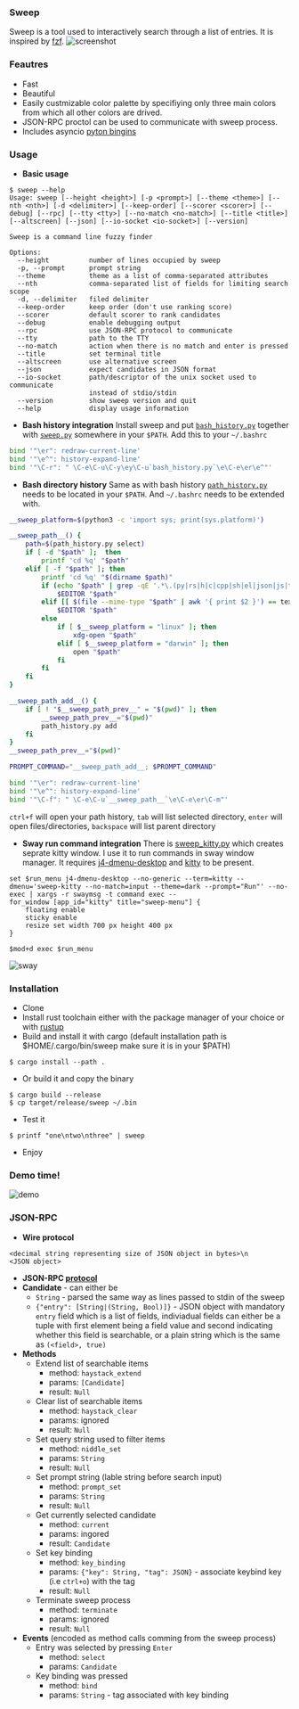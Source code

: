 ### Sweep
Sweep is a tool used to interactively search through a list of entries. It is inspired by [fzf](https://github.com/junegunn/fzf).
![screenshot](resources/sweep.png)

### Feautres
  - Fast
  - Beautiful
  - Easily custmizable color palette by specifiying only three main colors from which all other colors are drived.
  - JSON-RPC proctol can be used to communicate with sweep process.
  - Includes asyncio [pyton bingins](scripts/sweep.py)

### Usage
- **Basic usage**
```
$ sweep --help
Usage: sweep [--height <height>] [-p <prompt>] [--theme <theme>] [--nth <nth>] [-d <delimiter>] [--keep-order] [--scorer <scorer>] [--debug] [--rpc] [--tty <tty>] [--no-match <no-match>] [--title <title>] [--altscreen] [--json] [--io-socket <io-socket>] [--version]

Sweep is a command line fuzzy finder

Options:
  --height          number of lines occupied by sweep
  -p, --prompt      prompt string
  --theme           theme as a list of comma-separated attributes
  --nth             comma-separated list of fields for limiting search scope
  -d, --delimiter   filed delimiter
  --keep-order      keep order (don't use ranking score)
  --scorer          default scorer to rank candidates
  --debug           enable debugging output
  --rpc             use JSON-RPC protocol to communicate
  --tty             path to the TTY
  --no-match        action when there is no match and enter is pressed
  --title           set terminal title
  --altscreen       use alternative screen
  --json            expect candidates in JSON format
  --io-socket       path/descriptor of the unix socket used to communicate
                    instead of stdio/stdin
  --version         show sweep version and quit
  --help            display usage information
```
- **Bash history integration**
Install sweep and put [`bash_history.py`](scripts/bash_history.py) together with [`sweep.py`](scripts/sweep.py) somewhere in your `$PATH`. Add this to your `~/.bashrc`
```bash
bind '"\er": redraw-current-line'
bind '"\e^": history-expand-line'
bind '"\C-r": " \C-e\C-u\C-y\ey\C-u`bash_history.py`\e\C-e\er\e^"'
```
- **Bash directory history**
Same as with bash history [`path_history.py`](scripts/path_history.py) needs to be located in your `$PATH`. And `~/.bashrc` needs to be extended with.
```bash
__sweep_platform=$(python3 -c 'import sys; print(sys.platform)')

__sweep_path__() {
    path=$(path_history.py select)
    if [ -d "$path" ];  then
        printf 'cd %q' "$path"
    elif [ -f "$path" ]; then
        printf 'cd %q' "$(dirname $path)"
        if (echo "$path" | grep -qE '.*\.(py|rs|h|c|cpp|sh|el|json|js|toml|md|hs|scm|jl|yaml|yml|conf|nix|ini|css|txt|log|diff|patch)$'); then
            $EDITOR "$path"
        elif [[ $(file --mime-type "$path" | awk '{ print $2 }') == text/* ]]; then
            $EDITOR "$path"
        else
            if [ $__sweep_platform = "linux" ]; then
                xdg-open "$path"
            elif [ $__sweep_platform = "darwin" ]; then
                open "$path"
            fi
        fi
    fi
}

__sweep_path_add__() {
    if [ ! "$__sweep_path_prev__" = "$(pwd)" ]; then
        __sweep_path_prev__="$(pwd)"
        path_history.py add
    fi
}
__sweep_path_prev__="$(pwd)"

PROMPT_COMMAND="__sweep_path_add__; $PROMPT_COMMAND"

bind '"\er": redraw-current-line'
bind '"\e^": history-expand-line'
bind '"\C-f": " \C-e\C-u`__sweep_path__`\e\C-e\er\C-m"'
```
`ctrl+f` will open your path history, `tab` will list selected directory, `enter` will open files/directories, `backspace` will list parent directory

- **Sway run command integration**
There is [sweep_kitty.py](scripts/sweep_kitty.py) which creates seprate kitty window. I use it to run commands in sway window manager. It requires [j4-dmenu-desktop](https://github.com/enkore/j4-dmenu-desktop) and [kitty](https://github.com/kovidgoyal/kitty) to be present.
```
set $run_menu j4-dmenu-desktop --no-generic --term=kitty --dmenu='sweep-kitty --no-match=input --theme=dark --prompt="Run"' --no-exec | xargs -r swaymsg -t command exec --
for_window [app_id="kitty" title="sweep-menu"] {
    floating enable
    sticky enable
    resize set width 700 px height 400 px
}

$mod+d exec $run_menu
```
![sway](resources/sway.png)

### Installation
  - Clone
  - Install rust toolchain either with the package manager of your choice or with [rustup](https://rustup.rs/)
  - Build and install it with cargo (default installation path is $HOME/.cargo/bin/sweep make sure it is in your $PATH)
  ```
  $ cargo install --path .
  ```
  - Or build it and copy the binary
  ```
  $ cargo build --release
  $ cp target/release/sweep ~/.bin
  ```
  - Test it
  ```
  $ printf "one\ntwo\nthree" | sweep
  ```
  - Enjoy

### Demo time!
![demo](resources/demo.gif)

### JSON-RPC
- **Wire protocol**
```
<decimal string representing size of JSON object in bytes>\n
<JSON object>
```
- **JSON-RPC [protocol](https://www.jsonrpc.org/specification)**
- **Candidate** - can either be
  - `String` - parsed the same way as lines passed to stdin of the sweep
  - `{"entry": [String|(String, Bool)]}` - JSON object with mandatory `entry` field which is a list of fields, indiviadual fields can either be a tuple with first element being a field value and second indicating whether this field is searchable, or a plain string which is the same as `(<field>, true)`
- **Methods**
  - Extend list of searchable items
    - method: `haystack_extend`
    - params: `[Candidate]`
    - result: `Null`
  - Clear list of searchable items
    - method: `haystack_clear`
    - params: ignored
    - result: `Null`
  - Set query string used to filter items
    - method: `niddle_set`
    - params: `String`
    - result: `Null`
  - Set prompt string (lable string before search input)
    - method: `prompt_set`
    - params: `String`
    - result: `Null`
  - Get currently selected candidate
    - method: `current`
    - params: ingored
    - result: `Candidate`
  - Set key binding
    - method: `key_binding`
    - params: `{"key": String, "tag": JSON}` - associate keybind key (i.e `ctrl+o`) with the tag
    - result: `Null`
  - Terminate sweep process
    - method: `terminate`
    - params: ignored
    - result: `Null`
- **Events** (encoded as method calls comming from the sweep process)
  - Entry was selected by pressing `Enter`
    - method: `select`
    - params: `Candidate`
  - Key binding was pressed
    - method: `bind`
    - params: `String` - tag associated with key binding
